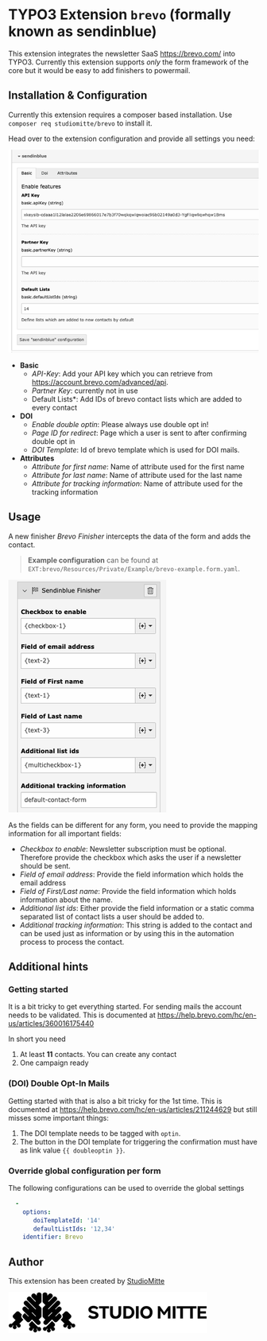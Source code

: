 # TYPO3 Extension `brevo` (formally known as sendinblue)

This extension integrates the newsletter SaaS https://brevo.com/ into TYPO3.
Currently this extension supports *only* the form framework of the core but it would be easy to add finishers to powermail.

## Installation & Configuration

Currently this extension requires a composer based installation. Use `composer req studiomitte/brevo` to install it.

Head over to the extension configuration and provide all settings you need:

![Extension Configuration.png](Resources/Public/Screenshot/ExtensionConfiguration.png)

- **Basic**
  - *API-Key*: Add your API key which you can retrieve from https://account.brevo.com/advanced/api.
  - *Partner Key*: currently not in use
  - Default Lists*: Add IDs of brevo contact lists which are added to every contact
- **DOI**
  - *Enable double optin*: Please always use double opt in!
  - *Page ID for redirect*: Page which a user is sent to after confirming double opt in
  - *DOI Template*: Id of brevo template which is used for DOI mails.
- **Attributes**
  - *Attribute for first name*: Name of attribute used for the first name
  - *Attribute for last name*: Name of attribute used for the last name
  - *Attribute for tracking information*: Name of attribute used for the tracking information

## Usage

A new finisher *Brevo Finisher* intercepts the data of the form and adds the contact.

> **Example configuration** can be found at `EXT:brevo/Resources/Private/Example/brevo-example.form.yaml`.

![Finisher for EXT:form](Resources/Public/Screenshot/Finisher.png)

As the fields can be different for any form, you need to provide the mapping information for all important fields:

- *Checkbox to enable*: Newsletter subscription must be optional. Therefore provide the checkbox which asks the user if a newsletter should be sent.
- *Field of email address*: Provide the field information which holds the email address
- *Field of First/Last name*: Provide the field information which holds information about the name.
- *Additional list ids*: Either provide the field information or a static comma separated list of contact lists a user should be added to.
- *Additional tracking information*: This string is added to the contact and can be used just as information or by using this in the automation process to process the contact.

## Additional hints

### Getting started

It is a bit tricky to get everything started. For sending mails the account needs to be validated. This is documented at https://help.brevo.com/hc/en-us/articles/360016175440

In short you need

1) At least **11** contacts. You can create any contact
2) One campaign ready

### (DOI) Double Opt-In Mails

Getting started with that is also a bit tricky for the 1st time. This is documented at https://help.brevo.com/hc/en-us/articles/211244629 but still misses some important things:

1. The DOI template needs to be tagged with `optin`.
2. The button in the DOI template for triggering the confirmation must have as link value `{{ doubleoptin }}`.

### Override global configuration per form

The following configurations can be used to override the global settings

```yaml
  -
    options:
       doiTemplateId: '14'
       defaultListIds: '12,34'
    identifier: Brevo
```

## Author

This extension has been created by [StudioMitte](https://studiomitte.com)

![StudioMitte](Resources/Public/Screenshot/studiomitte_logo.png)
